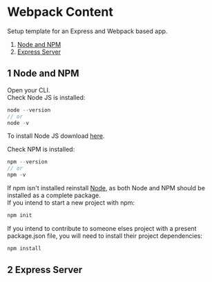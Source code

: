 # Webpack Content
Setup template for an Express and Webpack based app.

1. [Node and NPM](#node-and-npm)
2. [Express Server](#express-server)

## 1 Node and NPM
Open your CLI.</br>
Check Node JS is installed:
```js
node --version
// or
node -v
```
To install Node JS download [here](https://nodejs.org/en/).</br>

Check NPM is installed:
```js
npm --version
// or
npm -v
```
If npm isn't installed reinstall [Node](https://nodejs.org/en/), as both Node and NPM should be installed as a complete package.</br>
If you intend to start a new project with npm:
```js
npm init
```
If you intend to contribute to someone elses project with a present package.json file, you will need to install their project dependencies:
```js
npm install
```

## 2 Express Server
